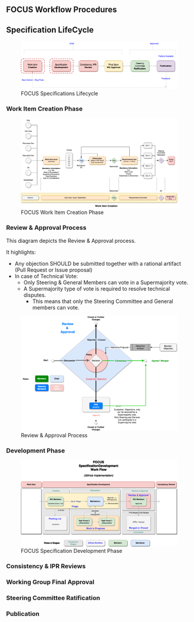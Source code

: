 ## FOCUS Workflow Procedures


## Specification LifeCycle

<figure>
    <img src="images/FOCUS-Process-spec-life-cycle-2.drawio.png" alt="Technical Specifications Lifecycle">
    <figcaption>FOCUS Specifications Lifecycle</figcaption>
</figure>

### Work Item Creation Phase

<figure>
    <img src="images/FOCUS-Process-work-item-creation-4.drawio.png" alt="Work Item Creation Phase">
    <figcaption>FOCUS Work Item Creation Phase</figcaption>
</figure>

### Review & Approval Process
This diagram depicts the Review & Approval process. 

It highlights:
* Any objection SHOULD be submitted together with a rational artifact (Pull Request or Issue proposal)
* In case of Technical Vote: 
  * Only Steering & General Members can vote in a Supermajority vote.
  * A Supermajority type of vote is required to resolve technical disputes. 
    * This means that only the Steering Committee and General members can vote. 

<figure>
    <img src="images/FOCUS-Process-R&A-4.drawio.png" alt="Review & Approval Process">
    <figcaption>Review & Approval Process</figcaption>
</figure>

### Development Phase

<figure>
    <img src="images/FOCUS-Process-spec-dev-workflow.drawio.png" alt="Specification Development Phase">
    <figcaption>FOCUS Specification Development Phase</figcaption>
</figure>


### Consistency & IPR Reviews


### Working Group Final Approval


### Steering Committee Ratification


### Publication